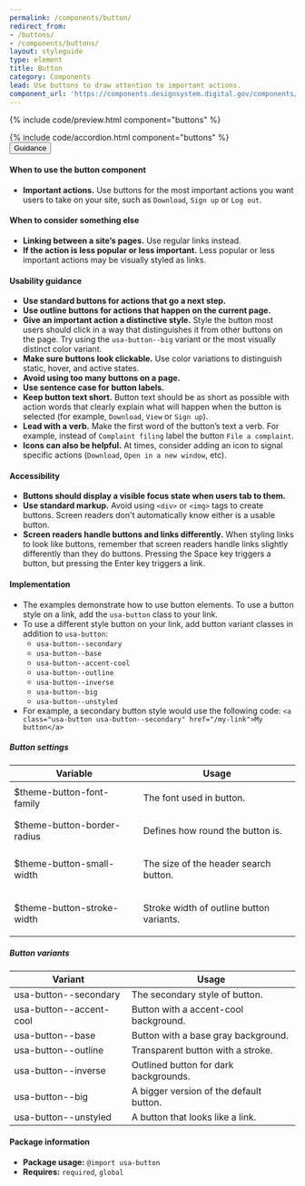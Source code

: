 ```yaml
---
permalink: /components/button/
redirect_from:
- /buttons/
- /components/buttons/
layout: styleguide
type: element
title: Button
category: Components
lead: Use buttons to draw attention to important actions.
component_url: 'https://components.designsystem.digital.gov/components/detail/buttons.html'
---
```


{% include code/preview.html component="buttons" %}

<section class="site-component-section">
  {% include code/accordion.html component="buttons" %}
  <div class="usa-accordion usa-accordion--bordered site-accordion-docs">
    <button class="usa-button-unstyled usa-accordion__button"
        aria-expanded="true" aria-controls="accordion-bordered-docs">
      Guidance
    </button>
    <div id="accordion-bordered-docs" aria-hidden="false" class="usa-accordion__content site-component-usage">
      <h4>When to use the button component</h4>
      <ul class="usa-content-list">
        <li><strong>Important actions.</strong> Use buttons for the most important actions you want users to take on your site, such as <code>Download</code>, <code>Sign up</code> or <code>Log out</code>.</li>
      </ul>
      <h4>When to consider something else</h4>
      <ul class="usa-content-list">
        <li><strong>Linking between a site’s pages.</strong> Use regular links instead.</li>
        <li><strong>If the action is less popular or less important.</strong> Less popular or less important actions may be visually styled as links.</li>
      </ul>
      <h4>Usability guidance</h4>
      <ul class="usa-content-list">
        <li><strong>Use standard buttons for actions that go a next step.</strong></li>
        <li><strong>Use outline buttons for actions that happen on the current page.</strong></li>
        <li><strong>Give an important action a distinctive style.</strong> Style the button most users should click in a way that distinguishes it from other buttons on the page. Try using the <code>usa-button--big</code> variant or the most visually distinct color variant.</li>
        <li><strong>Make sure buttons look clickable.</strong> Use color variations to distinguish static, hover, and active states.</li>
        <li><strong>Avoid using too many buttons on a page.</strong></li>
        <li><strong>Use sentence case for button labels.</strong></li>
        <li><strong>Keep button text short.</strong> Button text should be as short as possible with action words that clearly explain what will happen when the button is selected (for example, <code>Download</code>, <code>View</code> or <code>Sign up</code>).</li>
        <li><strong>Lead with a verb.</strong> Make the first word of the button’s text a verb. For example, instead of <code>Complaint filing</code> label the button <code>File a complaint</code>.</li>
        <li><strong>Icons can also be helpful.</strong> At times, consider adding an icon to signal specific actions (<code>Download</code>, <code>Open in a new window</code>, etc). </li>
      </ul>
    <h4 class="usa-heading">Accessibility</h4>
      <ul class="usa-content-list">
        <li><strong>Buttons should display a visible focus state when users tab to them.</strong></li>
        <li><strong>Use standard markup.</strong> Avoid using <code>&lt;div&gt;</code> or <code>&lt;img&gt;</code> tags to create buttons. Screen readers don't automatically know either is a usable button.</li>
        <li><strong>Screen readers handle buttons and links differently.</strong> When styling links to look like buttons, remember that screen readers handle links slightly differently than they do buttons. Pressing the Space key triggers a button, but pressing the Enter key triggers a link.</li>
      </ul>
      <h4 class="usa-heading">Implementation</h4>
      <ul class="usa-content-list">
        <li>The examples demonstrate how to use button elements. To use a button style on a link, add the <code>usa-button</code> class to your link.</li>
        <li>To use a different style button on your link, add button variant classes in addition to <code>usa-button</code>:
          <ul>
            <li><code>usa-button--secondary</code></li>
            <li><code>usa-button--base</code></li>
            <li><code>usa-button--accent-cool</code></li>
            <li><code>usa-button--outline</code></li>
            <li><code>usa-button--inverse</code></li>
            <li><code>usa-button--big</code></li>
            <li><code>usa-button--unstyled</code></li>
          </ul>
        </li>
        <li>For example, a secondary button style would use the following code:
        <code>&lt;a class="usa-button usa-button--secondary" href=&quot;/my-link"&gt;My button&lt;/a&gt;</code></li>
      </ul>
      <h5 id="component-settings">Button settings</h5>
      <table class="usa-table--borderless site-table-responsive site-table-simple" aria-labelledby="component-settings">
        <thead>
          <tr>
            <th scope="col" class="flex-6">Variable</th>
            <th scope="col" class="flex-6">Usage</th>
          </tr>
        </thead>
        <tbody class="font-mono-2xs">
          <tr>
            <td data-title="Variable" class="flex-6">$theme-button-font-family</td>
            <td data-title="Usage" class="flex-6">
              <p class="font-lang-3xs">The font used in button.</p>
            </td>
          </tr>
          <tr>
            <td data-title="Variable" class="flex-6">$theme-button-border-radius</td>
            <td data-title="Usage" class="flex-6">
              <p class="font-lang-3xs">Defines how round the button is.</p>
            </td>
          </tr>
          <tr>
            <td data-title="Variable" class="flex-6">$theme-button-small-width</td>
            <td data-title="Usage" class="flex-6">
              <p class="font-lang-3xs">The size of the header search button.</p>
            </td>
          </tr>
          <tr>
            <td data-title="Variable" class="flex-6">$theme-button-stroke-width</td>
            <td data-title="Usage" class="flex-6">
              <p class="font-lang-3xs">Stroke width of outline button variants.</p>
            </td>
          </tr>
        </tbody>
      </table>
      <h5 id="component-variants">Button variants</h5>
      <table class="usa-table--borderless site-table-responsive site-table-simple" aria-labelledby="component-variants">
        <thead>
          <tr>
            <th scope="col" class="flex-6">Variant</th>
            <th scope="col" class="flex-6">Usage</th>
          </tr>
        </thead>
        <tbody class="font-mono-2xs">
          <tr>
            <td data-title="Variant" class="flex-6">usa-button--secondary</td>
            <td data-title="Usage" class="flex-6">
              <span class="font-lang-3xs">The secondary style of button.</span>
            </td>
          </tr>
          <tr>
            <td data-title="Variant" class="flex-6">usa-button--accent-cool</td>
            <td data-title="Usage" class="flex-6">
              <span class="font-lang-3xs">Button with a accent-cool background.</span>
            </td>
          </tr>
          <tr>
            <td data-title="Variant" class="flex-6">usa-button--base</td>
            <td data-title="Usage" class="flex-6">
              <span class="font-lang-3xs">Button with a base gray background.</span>
            </td>
          </tr>
          <tr>
            <td data-title="Variant" class="flex-6">usa-button--outline</td>
            <td data-title="Usage" class="flex-6">
              <span class="font-lang-3xs">Transparent button with a stroke.</span>
            </td>
          </tr>
          <tr>
            <td data-title="Variant" class="flex-6">usa-button--inverse</td>
            <td data-title="Usage" class="flex-6">
              <span class="font-lang-3xs">Outlined button for dark backgrounds.</span>
            </td>
          </tr>
          <tr>
            <td data-title="Variant" class="flex-6">usa-button--big</td>
            <td data-title="Usage" class="flex-6">
              <span class="font-lang-3xs">A bigger version of the default button.</span>
            </td>
          </tr>
          <tr>
            <td data-title="Variant" class="flex-6">usa-button--unstyled</td>
            <td data-title="Usage" class="flex-6">
              <span class="font-lang-3xs">A button that looks like a link.</span>
            </td>
          </tr>
        </tbody>
      </table>
      <h4 class="usa-heading">Package information</h4>
      <ul class="usa-content-list">
        <li>
          <strong>Package usage:</strong> <code>@import usa-button</code>
        </li>
        <li>
          <strong>Requires:</strong> <code>required</code>, <code>global</code>
        </li>
      </ul>
    </div>
  </div>
</section>
